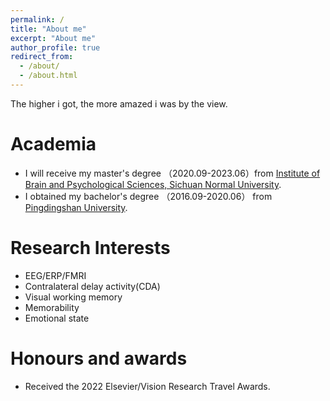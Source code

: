 ```yaml
---
permalink: /
title: "About me"
excerpt: "About me"
author_profile: true
redirect_from: 
  - /about/
  - /about.html
---
```


The higher i got, the more amazed i was by the view.

Academia
======
- I will receive my master's degree （2020.09-2023.06）from [Institute of Brain and Psychological Sciences, Sichuan Normal University](https://ibps.sicnu.edu.cn/).      
- I obtained my bachelor's degree （2016.09-2020.06） from [Pingdingshan University](https://www.pdsu.edu.cn/).

Research Interests
======
-  EEG/ERP/FMRI 
-  Contralateral delay activity(CDA)
-  Visual working memory 
-  Memorability 
-  Emotional state

Honours and awards
======
- Received the 2022 Elsevier/Vision Research Travel Awards. 
